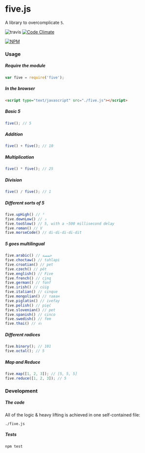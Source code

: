 # five.js

A library to overcomplicate `5`.

![travis](https://api.travis-ci.org/jackdcrawford/five.svg) [![Code Climate](https://codeclimate.com/github/jackdcrawford/five.png)](https://codeclimate.com/github/jackdcrawford/five)

[![NPM](https://nodei.co/npm/five.png?downloads=true)](https://nodei.co/npm/five)

### Usage
##### Require the module
```javascript
var five = require('five');
```

##### In the browser
```html
<script type="text/javascript" src="./five.js"></script>
```

##### Basic 5
```javascript
five(); // 5
```

##### Addition
```javascript
five() + five(); // 10
```

##### Multiplication
```javascript
five() * five(); // 25
```

##### Division
```javascript
five() / five(); // 1
```

##### Different sorts of 5
```javascript
five.upHigh() // ⁵
five.downLow() // ₅
five.tooSlow() // 5, with a ~500 millisecond delay
five.roman() // V
five.morseCode() // di-di-di-di-dit
```

##### 5 goes multilingual
```javascript
five.arabic() // خمسة
five.choctaw() // tahlapi
five.croatian() // pet
five.czech() // pět
five.english() // Five
five.french() // cinq
five.german() // fünf
five.irish() // cúig
five.italian() // cinque
five.mongolian() // таван
five.piglatin() // ivefay
five.polish() // pięć
five.slovenian() // pet
five.spanish() // cinco
five.swedish() // fem
five.thai() // ห้า
```

##### Different radices
```javascript
five.binary(); // 101
five.octal(); // 5
```

##### Map and Reduce
```javascript
five.map([1, 2, 3]); // [5, 5, 5]
five.reduce([1, 2, 3]); // 5
```

### Development
##### The code
All of the logic & heavy lifting is achieved in one self-contained file:
```
./five.js
```

##### Tests
```
npm test
```
